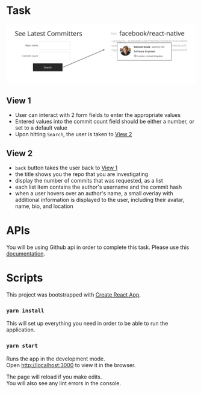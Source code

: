 # Task

![Image of UX Workflow](./ux-workflow.png)

## View 1
- User can interact with 2 form fields to enter the appropriate values
- Entered values into the commit count field should be either a number, or set to a default value
- Upon hitting `Search`, the user is taken to [View 2](#view-2)

## View 2
- `back` button takes the user back to [View 1](#view-1)
- the title shows you the repo that you are investigating
- display the number of commits that was requested, as a list
- each list item contains the author's username and the commit hash
- when a user hovers over an author's name, a small overlay with additional information is displayed to the user, including their avatar, name, bio, and location


# APIs

You will be using Github api in order to complete this task. Please use this [documentation](https://developer.github.com/v3/repos/commits/).

# Scripts

This project was bootstrapped with [Create React App](https://github.com/facebook/create-react-app).

### `yarn install`

This will set up everything you need in order to be able to run the application.

### `yarn start`

Runs the app in the development mode.\
Open [http://localhost:3000](http://localhost:3000) to view it in the browser.

The page will reload if you make edits.\
You will also see any lint errors in the console.
